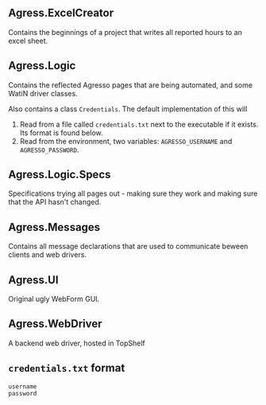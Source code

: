 ## Agress.ExcelCreator

Contains the beginnings of a project that writes all reported hours to an excel sheet.

## Agress.Logic

Contains the reflected Agresso pages that are being automated, and some WatiN driver classes.

Also contains a class `Credentials`. The default implementation of this will

1. Read from a file called `credentials.txt` next to the executable if it exists. Its format is found below.
2. Read from the environment, two variables: `AGRESSO_USERNAME` and `AGRESSO_PASSWORD`.

## Agress.Logic.Specs

Specifications trying all pages out - making sure they work and making sure that the API hasn't changed.

## Agress.Messages

Contains all message declarations that are used to communicate beween clients and web drivers.

## Agress.UI

Original ugly WebForm GUI.

## Agress.WebDriver

A backend web driver, hosted in TopShelf

## `credentials.txt` format

```
username
password
```